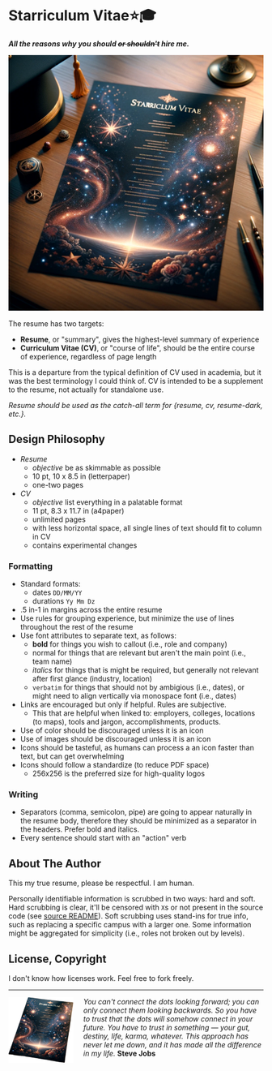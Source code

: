 # Starriculum Vitae⭐🎓

**_All the reasons why you should ~~or shouldn't~~ hire me._**

<p align="center"><img width=512 src="template/starriculum-vitae.png"></p>

The resume has two targets:

- **Resume**, or "summary", gives the highest-level summary of experience
- **Curriculum Vitae (CV)**, or "course of life", should be the entire course of experience, regardless of page length

This is a departure from the typical definition of CV used in academia, but it was the best terminology I could think of. CV is intended to be a supplement to the resume, not actually for standalone use.

*Resume should be used as the catch-all term for {resume, cv, resume-dark, etc.}.*


## Design Philosophy

- *Resume*
     - *objective* be as skimmable as possible
    - 10 pt, 10 x 8.5 in (letterpaper)
    -  one-two pages
- *CV*
    - *objective* list everything in a palatable format
    - 11 pt, 8.3 x 11.7 in (a4paper)
    - unlimited pages
    - with less horizontal space, all single lines of text should fit to column in CV
    - contains experimental changes

### Formatting

- Standard formats:
    - dates `DD/MM/YY`
    - durations `Yy Mm Dz`
- .5 in-1 in margins across the entire resume
- Use rules for grouping experience, but minimize the use of lines throughout the rest of the resume
- Use font attributes to separate text, as follows:
    - **bold** for things you wish to callout (i.e., role and company)
    - normal for things that are relevant but aren't the main point (i.e., team name)
    - *italics* for things that is might be required, but generally not relevant after first glance (industry, location)
    - `verbatim` for things that should not by ambigious (i.e., dates), or might need to align vertically via monospace font (i.e., dates)
- Links are encouraged but only if helpful. Rules are subjective.
     - This that are helpful when linked to: employers, colleges, locations (to maps), tools and jargon, accomplishments, products.
- Use of color should be discouraged unless it is an icon
- Use of images should be discouraged unless it is an icon
- Icons should be tasteful, as humans can process a an icon faster than text, but can get overwhelming
- Icons should follow a standardize (to reduce PDF space)
    - 256x256 is the preferred size for high-quality logos

### Writing

- Separators (comma, semicolon, pipe) are going to appear naturally in the resume body, therefore they should be minimized as a separator in the headers. Prefer bold and italics.
- Every sentence should start with an "action" verb


## About The Author

This my true resume, please be respectful. I am human.

Personally identifiable information is scrubbed in two ways: hard and soft. Hard scrubbing is clear, it'll be censored with `X`s or not present in the source code (see [source README](src/README.md)). Soft scrubbing uses stand-ins for true info, such as replacing a specific campus with a larger one. Some information might be aggregated for simplicity (i.e., roles not broken out by levels).


## License, Copyright

I don't know how licenses work. Feel free to fork freely.


---

<img src="template/starriculum-vitae-logo.png" width=128 alt="Image description" align="left" style="margin-right: 20px;">
<p>
    <i>You can't connect the dots looking forward; you can only connect them looking backwards. So you have to trust that the dots will somehow connect in your future. You have to trust in something — your gut, destiny, life, karma, whatever. This approach has never let me down, and it has made all the difference in my life.</i> <b>Steve Jobs</b>
</p>

